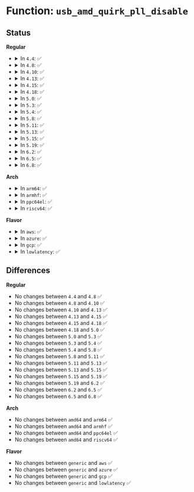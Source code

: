 # Function: <code>usb_amd_quirk_pll_disable</code>

## Status
<b>Regular</b>
<ul>
<li>
<details>
<summary>In <code>4.4</code>: ✅</summary>

```c
void usb_amd_quirk_pll_disable();
```

**Collision:** Unique Global

**Inline:** No

**Transformation:** False

**Instances:**

```
In drivers/usb/host/pci-quirks.c (ffffffff81630360)
Location: drivers/usb/host/pci-quirks.c:410
Inline: False
Direct callers:
  - drivers/usb/host/ehci-hcd.c:ehci_urb_enqueue
  - drivers/usb/host/ehci-hcd.c:ehci_urb_enqueue
  - drivers/usb/host/ohci-hcd.c:ohci_urb_enqueue
  - drivers/usb/host/xhci-ring.c:xhci_queue_isoc_tx_prepare
```
**Symbols:**

```
ffffffff81630360-ffffffff81630375: usb_amd_quirk_pll_disable (STB_GLOBAL)
```
</details>
</li>
<li>
<details>
<summary>In <code>4.8</code>: ✅</summary>

```c
void usb_amd_quirk_pll_disable();
```

**Collision:** Unique Global

**Inline:** No

**Transformation:** False

**Instances:**

```
In drivers/usb/host/pci-quirks.c (ffffffff81690fc0)
Location: drivers/usb/host/pci-quirks.c:410
Inline: False
Direct callers:
  - drivers/usb/host/ehci-hcd.c:ehci_urb_enqueue
  - drivers/usb/host/ehci-hcd.c:ehci_urb_enqueue
  - drivers/usb/host/ohci-hcd.c:ohci_urb_enqueue
  - drivers/usb/host/xhci-ring.c:xhci_queue_isoc_tx_prepare
```
**Symbols:**

```
ffffffff81690fc0-ffffffff81690fd5: usb_amd_quirk_pll_disable (STB_GLOBAL)
```
</details>
</li>
<li>
<details>
<summary>In <code>4.10</code>: ✅</summary>

```c
void usb_amd_quirk_pll_disable();
```

**Collision:** Unique Global

**Inline:** No

**Transformation:** False

**Instances:**

```
In drivers/usb/host/pci-quirks.c (ffffffff816bf070)
Location: drivers/usb/host/pci-quirks.c:409
Inline: False
Direct callers:
  - drivers/usb/host/ehci-hcd.c:ehci_urb_enqueue
  - drivers/usb/host/ehci-hcd.c:ehci_urb_enqueue
  - drivers/usb/host/ohci-hcd.c:ohci_urb_enqueue
  - drivers/usb/host/xhci-ring.c:xhci_queue_isoc_tx_prepare
```
**Symbols:**

```
ffffffff816bf070-ffffffff816bf085: usb_amd_quirk_pll_disable (STB_GLOBAL)
```
</details>
</li>
<li>
<details>
<summary>In <code>4.13</code>: ✅</summary>

```c
void usb_amd_quirk_pll_disable();
```

**Collision:** Unique Global

**Inline:** No

**Transformation:** False

**Instances:**

```
In drivers/usb/host/pci-quirks.c (ffffffff816d3930)
Location: drivers/usb/host/pci-quirks.c:427
Inline: False
Direct callers:
  - drivers/usb/host/ehci-hcd.c:ehci_urb_enqueue
  - drivers/usb/host/ehci-hcd.c:ehci_urb_enqueue
  - drivers/usb/host/ohci-hcd.c:ohci_urb_enqueue
  - drivers/usb/host/xhci-ring.c:xhci_queue_isoc_tx_prepare
```
**Symbols:**

```
ffffffff816d3930-ffffffff816d3945: usb_amd_quirk_pll_disable (STB_GLOBAL)
```
</details>
</li>
<li>
<details>
<summary>In <code>4.15</code>: ✅</summary>

```c
void usb_amd_quirk_pll_disable();
```

**Collision:** Unique Global

**Inline:** No

**Transformation:** False

**Instances:**

```
In drivers/usb/host/pci-quirks.c (ffffffff81740020)
Location: drivers/usb/host/pci-quirks.c:428
Inline: False
Direct callers:
  - drivers/usb/host/ehci-hcd.c:ehci_urb_enqueue
  - drivers/usb/host/ehci-hcd.c:ehci_urb_enqueue
  - drivers/usb/host/ohci-hcd.c:ohci_urb_enqueue
  - drivers/usb/host/xhci-ring.c:xhci_queue_isoc_tx_prepare
```
**Symbols:**

```
ffffffff81740020-ffffffff81740035: usb_amd_quirk_pll_disable (STB_GLOBAL)
```
</details>
</li>
<li>
<details>
<summary>In <code>4.18</code>: ✅</summary>

```c
void usb_amd_quirk_pll_disable();
```

**Collision:** Unique Global

**Inline:** No

**Transformation:** False

**Instances:**

```
In drivers/usb/host/pci-quirks.c (ffffffff817809e0)
Location: drivers/usb/host/pci-quirks.c:445
Inline: False
Direct callers:
  - drivers/usb/host/ehci-hcd.c:ehci_urb_enqueue
  - drivers/usb/host/ehci-hcd.c:ehci_urb_enqueue
  - drivers/usb/host/ohci-hcd.c:ohci_urb_enqueue
  - drivers/usb/host/xhci-ring.c:xhci_queue_isoc_tx_prepare
```
**Symbols:**

```
ffffffff817809e0-ffffffff817809f5: usb_amd_quirk_pll_disable (STB_GLOBAL)
```
</details>
</li>
<li>
<details>
<summary>In <code>5.0</code>: ✅</summary>

```c
void usb_amd_quirk_pll_disable();
```

**Collision:** Unique Global

**Inline:** No

**Transformation:** False

**Instances:**

```
In drivers/usb/host/pci-quirks.c (ffffffff817a7200)
Location: drivers/usb/host/pci-quirks.c:445
Inline: False
Direct callers:
  - drivers/usb/host/ehci-hcd.c:ehci_urb_enqueue
  - drivers/usb/host/ehci-hcd.c:ehci_urb_enqueue
  - drivers/usb/host/ohci-hcd.c:ohci_urb_enqueue
  - drivers/usb/host/xhci-ring.c:xhci_queue_isoc_tx_prepare
```
**Symbols:**

```
ffffffff817a7200-ffffffff817a7215: usb_amd_quirk_pll_disable (STB_GLOBAL)
```
</details>
</li>
<li>
<details>
<summary>In <code>5.3</code>: ✅</summary>

```c
void usb_amd_quirk_pll_disable();
```

**Collision:** Unique Global

**Inline:** No

**Transformation:** False

**Instances:**

```
In drivers/usb/host/pci-quirks.c (ffffffff817e6410)
Location: drivers/usb/host/pci-quirks.c:454
Inline: False
Direct callers:
  - drivers/usb/host/ehci-hcd.c:sitd_submit
  - drivers/usb/host/ehci-hcd.c:itd_submit
  - drivers/usb/host/ohci-hcd.c:ohci_urb_enqueue
  - drivers/usb/host/xhci-ring.c:xhci_queue_isoc_tx
```
**Symbols:**

```
ffffffff817e6410-ffffffff817e6425: usb_amd_quirk_pll_disable (STB_GLOBAL)
```
</details>
</li>
<li>
<details>
<summary>In <code>5.4</code>: ✅</summary>

```c
void usb_amd_quirk_pll_disable();
```

**Collision:** Unique Global

**Inline:** No

**Transformation:** False

**Instances:**

```
In drivers/usb/host/pci-quirks.c (ffffffff818172d0)
Location: drivers/usb/host/pci-quirks.c:454
Inline: False
Direct callers:
  - drivers/usb/host/ehci-hcd.c:sitd_submit
  - drivers/usb/host/ehci-hcd.c:itd_submit
  - drivers/usb/host/ohci-hcd.c:ohci_urb_enqueue
  - drivers/usb/host/xhci-ring.c:xhci_queue_isoc_tx
```
**Symbols:**

```
ffffffff818172d0-ffffffff818172e5: usb_amd_quirk_pll_disable (STB_GLOBAL)
```
</details>
</li>
<li>
<details>
<summary>In <code>5.8</code>: ✅</summary>

```c
void usb_amd_quirk_pll_disable();
```

**Collision:** Unique Global

**Inline:** No

**Transformation:** False

**Instances:**

```
In drivers/usb/host/pci-quirks.c (ffffffff818e8350)
Location: drivers/usb/host/pci-quirks.c:457
Inline: False
Direct callers:
  - drivers/usb/host/ehci-hcd.c:sitd_link_urb
  - drivers/usb/host/ehci-hcd.c:itd_link_urb
  - drivers/usb/host/ohci-hcd.c:td_submit_urb
  - drivers/usb/host/xhci-ring.c:xhci_queue_isoc_tx
```
**Symbols:**

```
ffffffff818e8350-ffffffff818e8365: usb_amd_quirk_pll_disable (STB_GLOBAL)
```
</details>
</li>
<li>
<details>
<summary>In <code>5.11</code>: ✅</summary>

```c
void usb_amd_quirk_pll_disable();
```

**Collision:** Unique Global

**Inline:** No

**Transformation:** False

**Instances:**

```
In drivers/usb/host/pci-quirks.c (ffffffff818f1330)
Location: drivers/usb/host/pci-quirks.c:457
Inline: False
Direct callers:
  - drivers/usb/host/ehci-hcd.c:sitd_link_urb
  - drivers/usb/host/ehci-hcd.c:itd_link_urb
  - drivers/usb/host/ohci-hcd.c:td_submit_urb
  - drivers/usb/host/xhci-ring.c:xhci_queue_isoc_tx
```
**Symbols:**

```
ffffffff818f1330-ffffffff818f1345: usb_amd_quirk_pll_disable (STB_GLOBAL)
```
</details>
</li>
<li>
<details>
<summary>In <code>5.13</code>: ✅</summary>

```c
void usb_amd_quirk_pll_disable();
```

**Collision:** Unique Global

**Inline:** No

**Transformation:** False

**Instances:**

```
In drivers/usb/host/pci-quirks.c (ffffffff818d4b30)
Location: drivers/usb/host/pci-quirks.c:457
Inline: False
Direct callers:
  - drivers/usb/host/ehci-hcd.c:sitd_link_urb
  - drivers/usb/host/ehci-hcd.c:itd_link_urb
  - drivers/usb/host/ohci-hcd.c:td_submit_urb
  - drivers/usb/host/xhci-ring.c:xhci_queue_isoc_tx
```
**Symbols:**

```
ffffffff818d4b30-ffffffff818d4b45: usb_amd_quirk_pll_disable (STB_GLOBAL)
```
</details>
</li>
<li>
<details>
<summary>In <code>5.15</code>: ✅</summary>

```c
void usb_amd_quirk_pll_disable();
```

**Collision:** Unique Global

**Inline:** No

**Transformation:** False

**Instances:**

```
In drivers/usb/host/pci-quirks.c (ffffffff8196f400)
Location: drivers/usb/host/pci-quirks.c:457
Inline: False
Direct callers:
  - drivers/usb/host/ehci-hcd.c:sitd_link_urb
  - drivers/usb/host/ehci-hcd.c:itd_link_urb
  - drivers/usb/host/ohci-hcd.c:td_submit_urb
  - drivers/usb/host/xhci-ring.c:xhci_queue_isoc_tx
```
**Symbols:**

```
ffffffff8196f400-ffffffff8196f415: usb_amd_quirk_pll_disable (STB_GLOBAL)
```
</details>
</li>
<li>
<details>
<summary>In <code>5.19</code>: ✅</summary>

```c
void usb_amd_quirk_pll_disable();
```

**Collision:** Unique Global

**Inline:** No

**Transformation:** False

**Instances:**

```
In drivers/usb/host/pci-quirks.c (ffffffff81acae90)
Location: drivers/usb/host/pci-quirks.c:457
Inline: False
Direct callers:
  - drivers/usb/host/ehci-hcd.c:sitd_link_urb
  - drivers/usb/host/ehci-hcd.c:itd_link_urb
  - drivers/usb/host/ohci-hcd.c:td_submit_urb
  - drivers/usb/host/xhci-ring.c:xhci_queue_isoc_tx
```
**Symbols:**

```
ffffffff81acae90-ffffffff81acaeab: usb_amd_quirk_pll_disable (STB_GLOBAL)
```
</details>
</li>
<li>
<details>
<summary>In <code>6.2</code>: ✅</summary>

```c
void usb_amd_quirk_pll_disable();
```

**Collision:** Unique Global

**Inline:** No

**Transformation:** False

**Instances:**

```
In drivers/usb/host/pci-quirks.c (ffffffff81c554e0)
Location: drivers/usb/host/pci-quirks.c:457
Inline: False
Direct callers:
  - drivers/usb/host/ehci-hcd.c:sitd_link_urb
  - drivers/usb/host/ehci-hcd.c:itd_link_urb
  - drivers/usb/host/ohci-hcd.c:td_submit_urb
  - drivers/usb/host/xhci-ring.c:xhci_queue_isoc_tx
```
**Symbols:**

```
ffffffff81c554e0-ffffffff81c554fb: usb_amd_quirk_pll_disable (STB_GLOBAL)
```
</details>
</li>
<li>
<details>
<summary>In <code>6.5</code>: ✅</summary>

```c
void usb_amd_quirk_pll_disable();
```

**Collision:** Unique Global

**Inline:** No

**Transformation:** False

**Instances:**

```
In drivers/usb/host/pci-quirks.c (ffffffff81cbca70)
Location: drivers/usb/host/pci-quirks.c:455
Inline: False
Direct callers:
  - drivers/usb/host/ehci-hcd.c:sitd_link_urb
  - drivers/usb/host/ehci-hcd.c:itd_link_urb
  - drivers/usb/host/ohci-hcd.c:td_submit_urb
  - drivers/usb/host/xhci-ring.c:xhci_queue_isoc_tx
```
**Symbols:**

```
ffffffff81cbca70-ffffffff81cbca8b: usb_amd_quirk_pll_disable (STB_GLOBAL)
```
</details>
</li>
<li>
<details>
<summary>In <code>6.8</code>: ✅</summary>

```c
void usb_amd_quirk_pll_disable();
```

**Collision:** Unique Global

**Inline:** No

**Transformation:** False

**Instances:**

```
In drivers/usb/host/pci-quirks.c (ffffffff81d717e0)
Location: drivers/usb/host/pci-quirks.c:457
Inline: False
Direct callers:
  - drivers/usb/host/ehci-hcd.c:sitd_link_urb
  - drivers/usb/host/ehci-hcd.c:itd_link_urb
  - drivers/usb/host/ohci-hcd.c:td_submit_urb
  - drivers/usb/host/xhci-ring.c:xhci_queue_isoc_tx
```
**Symbols:**

```
ffffffff81d717e0-ffffffff81d717fb: usb_amd_quirk_pll_disable (STB_GLOBAL)
```
</details>
</li>
</ul>
<b>Arch</b>
<ul>
<li>
<details>
<summary>In <code>arm64</code>: ✅</summary>

```c
void usb_amd_quirk_pll_disable();
```

**Collision:** Unique Global

**Inline:** No

**Transformation:** False

**Instances:**

```
In drivers/usb/host/pci-quirks.c (ffff800010a50cd8)
Location: drivers/usb/host/pci-quirks.c:454
Inline: False
Direct callers:
  - drivers/usb/host/ehci-hcd.c:sitd_submit
  - drivers/usb/host/ehci-hcd.c:itd_submit
  - drivers/usb/host/ohci-hcd.c:ohci_urb_enqueue
  - drivers/usb/host/xhci-ring.c:xhci_queue_isoc_tx
```
**Symbols:**

```
ffff800010a50cd8-ffff800010a50cf8: usb_amd_quirk_pll_disable (STB_GLOBAL)
```
</details>
</li>
<li>
<details>
<summary>In <code>armhf</code>: ✅</summary>

```c
void usb_amd_quirk_pll_disable();
```

**Collision:** Unique Global

**Inline:** No

**Transformation:** False

**Instances:**

```
In drivers/usb/host/pci-quirks.c (c0b225c8)
Location: drivers/usb/host/pci-quirks.c:454
Inline: False
Direct callers:
  - drivers/usb/host/ehci-hcd.c:sitd_submit
  - drivers/usb/host/ehci-hcd.c:itd_submit
  - drivers/usb/host/ohci-hcd.c:ohci_urb_enqueue
  - drivers/usb/host/xhci-ring.c:xhci_queue_isoc_tx
```
**Symbols:**

```
c0b225c8-c0b225e8: usb_amd_quirk_pll_disable (STB_GLOBAL)
```
</details>
</li>
<li>
<details>
<summary>In <code>ppc64el</code>: ✅</summary>

```c
void usb_amd_quirk_pll_disable();
```

**Collision:** Unique Global

**Inline:** No

**Transformation:** False

**Instances:**

```
In drivers/usb/host/pci-quirks.c (c000000000b198d0)
Location: drivers/usb/host/pci-quirks.c:454
Inline: False
Direct callers:
  - drivers/usb/host/ehci-hcd.c:sitd_submit
  - drivers/usb/host/ehci-hcd.c:itd_submit
  - drivers/usb/host/ohci-hcd.c:ohci_urb_enqueue
  - drivers/usb/host/xhci-ring.c:xhci_queue_isoc_tx
```
**Symbols:**

```
c000000000b198d0-c000000000b198e8: usb_amd_quirk_pll_disable (STB_GLOBAL)
```
</details>
</li>
<li>
<details>
<summary>In <code>riscv64</code>: ✅</summary>

```c
void usb_amd_quirk_pll_disable();
```

**Collision:** Unique Global

**Inline:** No

**Transformation:** False

**Instances:**

```
In drivers/usb/host/pci-quirks.c (ffffffe00066cc0c)
Location: drivers/usb/host/pci-quirks.c:454
Inline: False
Direct callers:
  - drivers/usb/host/ehci-hcd.c:sitd_submit
  - drivers/usb/host/ehci-hcd.c:itd_submit
  - drivers/usb/host/ohci-hcd.c:td_submit_urb
  - drivers/usb/host/xhci-ring.c:xhci_queue_isoc_tx
```
**Symbols:**

```
ffffffe00066cc0c-ffffffe00066cc30: usb_amd_quirk_pll_disable (STB_GLOBAL)
```
</details>
</li>
</ul>
<b>Flavor</b>
<ul>
<li>
<details>
<summary>In <code>aws</code>: ✅</summary>

```c
void usb_amd_quirk_pll_disable();
```

**Collision:** Unique Global

**Inline:** No

**Transformation:** False

**Instances:**

```
In drivers/usb/host/pci-quirks.c (ffffffff817cf6b0)
Location: drivers/usb/host/pci-quirks.c:454
Inline: False
Direct callers:
  - drivers/usb/host/ehci-hcd.c:sitd_submit
  - drivers/usb/host/ehci-hcd.c:itd_submit
  - drivers/usb/host/ohci-hcd.c:ohci_urb_enqueue
  - drivers/usb/host/xhci-ring.c:xhci_queue_isoc_tx
```
**Symbols:**

```
ffffffff817cf6b0-ffffffff817cf6c5: usb_amd_quirk_pll_disable (STB_GLOBAL)
```
</details>
</li>
<li>
<details>
<summary>In <code>azure</code>: ✅</summary>

```c
void usb_amd_quirk_pll_disable();
```

**Collision:** Unique Global

**Inline:** No

**Transformation:** False

**Instances:**

```
In drivers/usb/host/pci-quirks.c (ffffffff817ad5e0)
Location: drivers/usb/host/pci-quirks.c:454
Inline: False
Direct callers:
  - drivers/usb/host/xhci-ring.c:xhci_queue_isoc_tx
```
**Symbols:**

```
ffffffff817ad5e0-ffffffff817ad5f5: usb_amd_quirk_pll_disable (STB_GLOBAL)
```
</details>
</li>
<li>
<details>
<summary>In <code>gcp</code>: ✅</summary>

```c
void usb_amd_quirk_pll_disable();
```

**Collision:** Unique Global

**Inline:** No

**Transformation:** False

**Instances:**

```
In drivers/usb/host/pci-quirks.c (ffffffff8180c150)
Location: drivers/usb/host/pci-quirks.c:454
Inline: False
Direct callers:
  - drivers/usb/host/ehci-hcd.c:sitd_submit
  - drivers/usb/host/ehci-hcd.c:itd_submit
  - drivers/usb/host/ohci-hcd.c:ohci_urb_enqueue
  - drivers/usb/host/xhci-ring.c:xhci_queue_isoc_tx
```
**Symbols:**

```
ffffffff8180c150-ffffffff8180c165: usb_amd_quirk_pll_disable (STB_GLOBAL)
```
</details>
</li>
<li>
<details>
<summary>In <code>lowlatency</code>: ✅</summary>

```c
void usb_amd_quirk_pll_disable();
```

**Collision:** Unique Global

**Inline:** No

**Transformation:** False

**Instances:**

```
In drivers/usb/host/pci-quirks.c (ffffffff81826260)
Location: drivers/usb/host/pci-quirks.c:454
Inline: False
Direct callers:
  - drivers/usb/host/ehci-hcd.c:sitd_submit
  - drivers/usb/host/ehci-hcd.c:itd_submit
  - drivers/usb/host/ohci-hcd.c:ohci_urb_enqueue
  - drivers/usb/host/xhci-ring.c:xhci_queue_isoc_tx
```
**Symbols:**

```
ffffffff81826260-ffffffff81826275: usb_amd_quirk_pll_disable (STB_GLOBAL)
```
</details>
</li>
</ul>

## Differences
<b>Regular</b>
<ul>
<li>
No changes between <code>4.4</code> and <code>4.8</code> ✅
</li>
<li>
No changes between <code>4.8</code> and <code>4.10</code> ✅
</li>
<li>
No changes between <code>4.10</code> and <code>4.13</code> ✅
</li>
<li>
No changes between <code>4.13</code> and <code>4.15</code> ✅
</li>
<li>
No changes between <code>4.15</code> and <code>4.18</code> ✅
</li>
<li>
No changes between <code>4.18</code> and <code>5.0</code> ✅
</li>
<li>
No changes between <code>5.0</code> and <code>5.3</code> ✅
</li>
<li>
No changes between <code>5.3</code> and <code>5.4</code> ✅
</li>
<li>
No changes between <code>5.4</code> and <code>5.8</code> ✅
</li>
<li>
No changes between <code>5.8</code> and <code>5.11</code> ✅
</li>
<li>
No changes between <code>5.11</code> and <code>5.13</code> ✅
</li>
<li>
No changes between <code>5.13</code> and <code>5.15</code> ✅
</li>
<li>
No changes between <code>5.15</code> and <code>5.19</code> ✅
</li>
<li>
No changes between <code>5.19</code> and <code>6.2</code> ✅
</li>
<li>
No changes between <code>6.2</code> and <code>6.5</code> ✅
</li>
<li>
No changes between <code>6.5</code> and <code>6.8</code> ✅
</li>
</ul>
<b>Arch</b>
<ul>
<li>
No changes between <code>amd64</code> and <code>arm64</code> ✅
</li>
<li>
No changes between <code>amd64</code> and <code>armhf</code> ✅
</li>
<li>
No changes between <code>amd64</code> and <code>ppc64el</code> ✅
</li>
<li>
No changes between <code>amd64</code> and <code>riscv64</code> ✅
</li>
</ul>
<b>Flavor</b>
<ul>
<li>
No changes between <code>generic</code> and <code>aws</code> ✅
</li>
<li>
No changes between <code>generic</code> and <code>azure</code> ✅
</li>
<li>
No changes between <code>generic</code> and <code>gcp</code> ✅
</li>
<li>
No changes between <code>generic</code> and <code>lowlatency</code> ✅
</li>
</ul>
